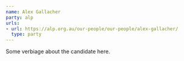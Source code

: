 ```yaml
---
name: Alex Gallacher
party: alp
urls:
- url: https://alp.org.au/our-people/our-people/alex-gallacher/
  type: party
---
```

Some verbiage about the candidate here.
